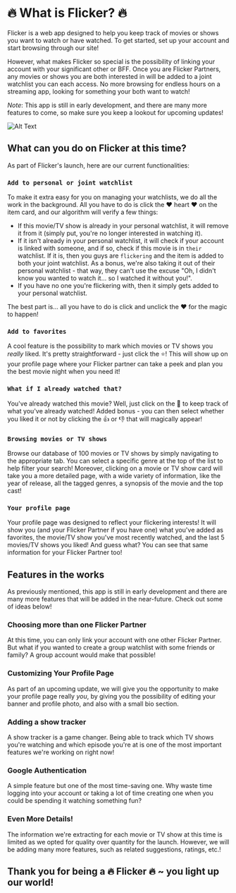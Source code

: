 # 🔥 What is Flicker? 🔥

Flicker is a web app designed to help you keep track of movies or shows you want to watch or have watched. To get started, set up your account and start browsing through our site!

However, what makes Flicker so special is the possibility of linking your account with your significant other or BFF. Once you are Flicker Partners, any movies or shows you are both interested in will be added to a joint watchlist you can each access. No more browsing for endless hours on a streaming app, looking for something your both want to watch!

_Note_: This app is still in early development, and there are many more features to come, so make sure you keep a lookout for upcoming updates!

![Alt Text](https://media.giphy.com/media/5SGxo0JhfqsLBEv7ZJ/giphy.gif)

## What can you do on Flicker at this time?

As part of Flicker's launch, here are our current functionalities:

### `Add to personal or joint watchlist`

To make it extra easy for you on managing your watchlists, we do all the work in the background. All you have to do is click the ❤️ heart ❤️ on the item card, and our algorithm will verify a few things:

- If this movie/TV show is already in your personal watchlist, it will remove it from it (simply put, you're no longer interested in watching it).
- If it isn't already in your personal watchlist, it will check if your account is linked with someone, and if so, check if this movie is in `their` watchlist. If it is, then you guys are `flickering` and the item is added to both your joint watchlist. As a bonus, we're also taking it out of their personal watchlist - that way, they can't use the excuse "Oh, I didn't know you wanted to watch it... so I watched it without you!".
- If you have no one you're flickering with, then it simply gets added to your personal watchlist.

The best part is... all you have to do is click and unclick the ❤️ for the magic to happen!

### `Add to favorites`

A cool feature is the possibility to mark which movies or TV shows you _really_ liked. It's pretty straightforward - just click the ⭐! This will show up on your profile page where your Flicker partner can take a peek and plan you the best movie night when you need it!

### `What if I already watched that?`

You've already watched this movie? Well, just click on the 👀 to keep track of what you've already watched! Added bonus - you can then select whether you liked it or not by clicking the 👍 or 👎 that will magically appear!

### `Browsing movies or TV shows`

Browse our database of 100 movies or TV shows by simply navigating to the appropriate tab. You can select a specific genre at the top of the list to help filter your search! Moreover, clicking on a movie or TV show card will take you a more detailed page, with a wide variety of information, like the year of release, all the tagged genres, a synopsis of the movie and the top cast!

### `Your profile page`

Your profile page was designed to reflect your flickering interests! It will show you (and your Flicker Partner if you have one) what you've added as favorites, the movie/TV show you've most recently watched, and the last 5 movies/TV shows you liked! And guess what? You can see that same information for your Flicker Partner too!

## Features in the works

As previously mentioned, this app is still in early development and there are many more features that will be added in the near-future. Check out some of ideas below!

### Choosing more than one Flicker Partner

At this time, you can only link your account with one other Flicker Partner. But what if you wanted to create a group watchlist with some friends or family? A group account would make that possible!

### Customizing Your Profile Page

As part of an upcoming update, we will give you the opportunity to make your profile page really _you_, by giving you the possibility of editing your banner and profile photo, and also with a small bio section.

### Adding a show tracker

A show tracker is a game changer. Being able to track which TV shows you're watching and which episode you're at is one of the most important features we're working on right now!

### Google Authentication

A simple feature but one of the most time-saving one. Why waste time logging into your account or taking a lot of time creating one when you could be spending it watching something fun?

### Even More Details!

The information we're extracting for each movie or TV show at this time is limited as we opted for quality over quantity for the launch. However, we will be adding many more features, such as related suggestions, ratings, etc.!

## Thank you for being a 🔥 Flicker 🔥 ~ you light up our world!
